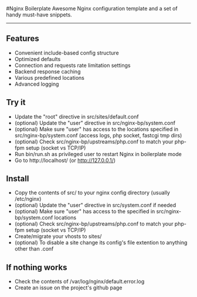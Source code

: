 #Nginx Boilerplate 
Awesome Nginx configuration template and a set of handy must-have snippets.

***
## Features
 * Convenient include-based config structure
 * Optimized defaults
 * Connection and requests rate limitation settings
 * Backend response caching
 * Various predefined locations
 * Advanced logging

## Try it
 * Update the "root" directive in src/sites/default.conf
 * (optional) Update the "user" directive in src/nginx-bp/system.conf 
 * (optional) Make sure "user" has access to the locations specified in src/nginx-bp/system.conf (access logs, php socket, fastcgi tmp dirs)
 * (optional) Check src/nginx-bp/upstreams/php.conf to match your php-fpm setup (socket vs TCP/IP)
 * Run bin/run.sh as privileged user to restart Nginx in boilerplate mode
 * Go to http://localhost/ (or http://127.0.0.1/)

## Install
 * Copy the contents of src/ to your nginx config directory (usually /etc/nginx)
 * (optional) Update the "user" directive in src/system.conf if needed
 * (optional) Make sure "user" has access to the specified in src/nginx-bp/system.conf locations
 * (optional) Check src/nginx-bp/upstreams/php.conf to match your php-fpm setup (socket vs TCP/IP)
 * Create/migrate your vhosts to sites/
 * (optional) To disable a site change its config's file extention to anything other than .conf

## If nothing works
 * Check the contents of /var/log/nginx/default.error.log
 * Create an issue on the project's github page